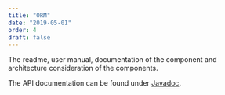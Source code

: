 ```yaml
---
title: "ORM"
date: "2019-05-01"
order: 4
draft: false
---
```


The readme, user manual, documentation of the component and architecture consideration of the components.

The API documentation can be found under [Javadoc](/orm/api-orm/index.html).  


